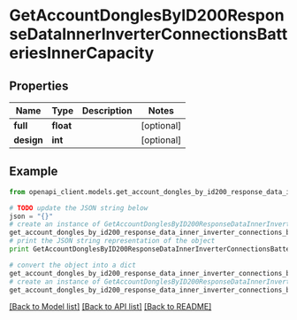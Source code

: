 # GetAccountDonglesByID200ResponseDataInnerInverterConnectionsBatteriesInnerCapacity


## Properties
Name | Type | Description | Notes
------------ | ------------- | ------------- | -------------
**full** | **float** |  | [optional] 
**design** | **int** |  | [optional] 

## Example

```python
from openapi_client.models.get_account_dongles_by_id200_response_data_inner_inverter_connections_batteries_inner_capacity import GetAccountDonglesByID200ResponseDataInnerInverterConnectionsBatteriesInnerCapacity

# TODO update the JSON string below
json = "{}"
# create an instance of GetAccountDonglesByID200ResponseDataInnerInverterConnectionsBatteriesInnerCapacity from a JSON string
get_account_dongles_by_id200_response_data_inner_inverter_connections_batteries_inner_capacity_instance = GetAccountDonglesByID200ResponseDataInnerInverterConnectionsBatteriesInnerCapacity.from_json(json)
# print the JSON string representation of the object
print GetAccountDonglesByID200ResponseDataInnerInverterConnectionsBatteriesInnerCapacity.to_json()

# convert the object into a dict
get_account_dongles_by_id200_response_data_inner_inverter_connections_batteries_inner_capacity_dict = get_account_dongles_by_id200_response_data_inner_inverter_connections_batteries_inner_capacity_instance.to_dict()
# create an instance of GetAccountDonglesByID200ResponseDataInnerInverterConnectionsBatteriesInnerCapacity from a dict
get_account_dongles_by_id200_response_data_inner_inverter_connections_batteries_inner_capacity_form_dict = get_account_dongles_by_id200_response_data_inner_inverter_connections_batteries_inner_capacity.from_dict(get_account_dongles_by_id200_response_data_inner_inverter_connections_batteries_inner_capacity_dict)
```
[[Back to Model list]](../README.md#documentation-for-models) [[Back to API list]](../README.md#documentation-for-api-endpoints) [[Back to README]](../README.md)


